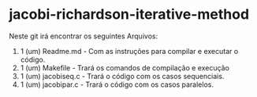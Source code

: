 # jacobi-richardson-iterative-method

Neste git irá encontrar os seguintes Arquivos:
  1. 1 (um) Readme.md - Com as instruções para compilar e executar o código.
  2. 1 (um) Makefile - Trará os comandos de compilação e execução
  3. 1 (um) jacobiseq.c - Trará o código com os casos sequenciais.
  4. 1 (um) jacobipar.c - Trará o código com os casos paralelos.

